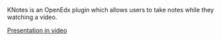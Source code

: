 KNotes is an OpenEdx plugin which allows users to take notes while they watching a video.

[Presentation in video](http://www.kalyzee.com/knotes/)



